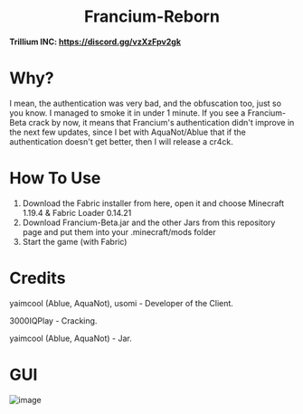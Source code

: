 <h1 align="center">Francium-Reborn</h1>

**Trillium INC: https://discord.gg/vzXzFpv2gk**

# Why?
I mean, the authentication was very bad, and the obfuscation too, just so you know. I managed to smoke it in under 1 minute. If you see a Francium-Beta crack by now, it means that Francium's authentication didn't improve in the next few updates, since I bet with AquaNot/Ablue that if the authentication doesn't get better, then I will release a cr4ck.

# How To Use
1. Download the Fabric installer from here, open it and choose Minecraft 1.19.4 & Fabric Loader 0.14.21
2. Download Francium-Beta.jar and the other Jars from this repository page and put them into your .minecraft/mods folder
3. Start the game (with Fabric)

# Credits
yaimcool (Ablue, AquaNot), usomi - Developer of the Client.

3000IQPlay - Cracking.

yaimcool (Ablue, AquaNot) - Jar.

# GUI
![image](https://media.discordapp.net/attachments/1143170663658553434/1160126583621832804/image.png?ex=65338713&is=65211213&hm=f61ff6d4cc9c3680d8cddba2490462644b5590c076193170d0993e85f264895f&=&width=1101&height=619)
